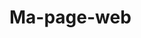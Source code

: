 # Ma-page-web
<!DOCTYPE html>
<html>
    <head>
    <meta charset=¨utf-8¨>
    <title>Ma page web</title>
</head>
</html>
<div id="header"></div>
<h2>